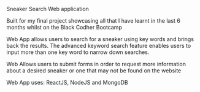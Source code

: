 Sneaker Search Web application

Built for my final project showcasing all that I have learnt in the last 6 months whilst on the Black Codher Bootcamp

Web App allows users to search for a sneaker using key words and brings back the results. The advanced keyword search feature enables users to input more than one key word to narrow down searches.

Web Allows users to submit forms in order to request more information about a desired sneaker or one that may not be found on the website

Web App uses: ReactJS, NodeJS and MongoDB
